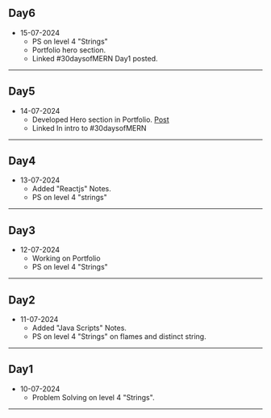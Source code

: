 ## Day6
- 15-07-2024
	- PS on level 4 "Strings" 
	- Portfolio hero section.
	- Linked #30daysofMERN Day1 posted.
---
## Day5
- 14-07-2024
	- Developed Hero section in Portfolio. [Post](https://www.linkedin.com/posts/ragulram-b-455387253_30daysofmern-30daysofmern-30daysofmern-activity-7218279765714092032-VnAu?utm_source=share&utm_medium=member_desktop)
	- Linked In intro to #30daysofMERN
---
## Day4
- 13-07-2024
	- Added "Reactjs" Notes.
	- PS on level 4 "strings"
---
## Day3
- 12-07-2024
	- Working on Portfolio
	- PS on level 4 "Strings"
---
## Day2
- 11-07-2024
	- Added "Java Scripts" Notes.
	- PS on level 4 "Strings" on flames and distinct string.
---
## Day1
- 10-07-2024
	- Problem Solving on level 4 "Strings".
-------------

